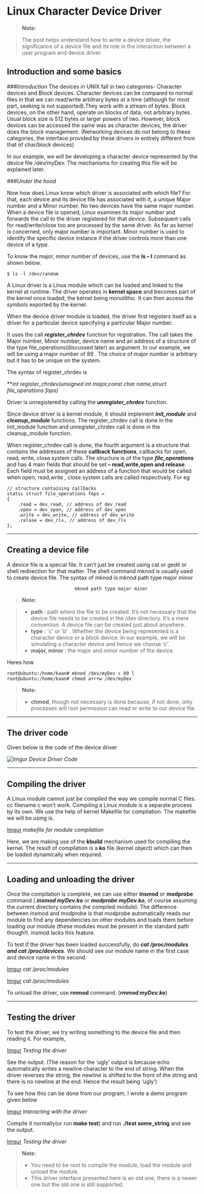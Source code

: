 
Linux Character Device Driver
===============


> **Note:**

>   The post helps understand how to write a device driver, the significance of a device file and its role in the interaction between a user program and device driver.


Introduction and some basics
-----------------------------------
###*Introduction*
The devices in UNIX fall in two categories- Character devices and Block devices. Character devices can be compared to normal files in that we can read/write arbitrary bytes at a time (although for most part, seeking is not supported).They work with a stream of bytes. Block devices, on the other hand, operate on blocks of data, not arbitrary bytes. Usual block size is 512 bytes or larger powers of two. However, block devices can be accessed the same was as character devices, the driver does the block management. (Networking devices do not belong to these categories, the interface provided by these drivers in entirely different from that of char/block devices)

In our example, we will be developing a character device represented by the device file /dev/myDev.  The mechanisms for creating this file will be explained later.

###*Under the hood*

Now how does Linux know which driver is associated with which file? For that, each device and its device file has associated with it, a unique Major number and a Minor number. No two devices have the same major number.  When a device file is opened, Linux examines its major number and forwards the call to the driver registered for that device.  Subsequent calls for read/write/close too are processed by the same driver. As far as kernel is concerned, only major number is important. Minor number is used to identify the specific device instance if the driver controls more than one device of a type.

To know the major, minor number of devices, use the **ls – l** command as shown below.

```{r, engine='bash', count_lines}
$ ls -l /dev/random 
```

A Linux driver is a Linux module which can be loaded and linked to the kernel at runtime. The driver operates in **kernel space** and becomes part of the kernel once loaded, the kernel being monolithic. It can then access the symbols exported by the kernel.

When the device driver module is loaded, the driver first registers itself as a driver for a particular device specifying a particular Major number.

It uses the call ***register_chrdev*** function for registration. The call takes the Major number, Minor number, device name and an address of a structure of the type file_operations(discussed later) as argument. In our example, we will be using a major number of 89 . The choice of major number is arbitrary but it has to be unique on the system.

The syntax of register_chrdev is

***int register_chrdev(unsigned int major,const char *name,struct file_operations *fops)***

Driver is unregistered by calling the ***unregister_chrdev*** function.

Since device driver is a kernel module, it should implement ***init_module*** and ***cleanup_module*** functions. The register_chrdev call is done in the init_module function  and unregister_chrdev call is done in the cleanup_module function.

When register_chrdev call is done, the fourth argument is a structure that contains the addresses of these **callback functions**, callbacks for open, read, write, close system calls. The structure is of the type ***file_operations*** and has 4 main fields that should be set  **– read,write,open and release**. Each field must be assigned an address of a function that would be called when open, read,write , close system calls are called respectively.  For eg

```
// structure containing callbacks
static struct file_operations fops =
{
	.read = dev_read, // address of dev_read
	.open = dev_open, // address of dev_open
	.write = dev_write, // address of dev_write
	.relase = dev_rls, // address of dev_rls
};
```
----

Creating a device file
-------------------------
A device file is a special file. It can’t just be created using cat or gedit or shell redirection for that matter. The shell command mknod is usually used to create device file. The syntax of mknod is
mknod path type major minor

                             mknod path type major minor

> **Note:**

> - **path** :  path where the file to be created. It’s not necessary that the device file needs to be created in the /dev directory. It’s a mere convention. A device file can be created just about anywhere.
> - **type** :  'c' or 'b' . Whether the device being represented is a character device or a block device. In our example, we will be simulating a character device and hence we choose 'c'.
> - **major, minor** : the major and minor number of the device.

Heres how

```{r, engine='bash', count_lines}
root@ubuntu:/home/kaan# mknod /dev/myDev c 89 l
root@ubuntu:/home/kaan# chmod a+r+w /dev/myDev
```

> **Note:**

> - **chmod**, though not necessary is done because, if not done, only processes will root permission can read or write to our device file.

----

The driver code
------------------
Given below is the code of the device driver


![Imgur](http://i.imgur.com/t1tn3da.gif)
*Device Driver Code*


----
Compiling the driver
------------------------
A Linux module cannot just be compiled the way we compile normal C files.  cc filename.c won’t work. Compiling a Linux module is a separate process by its own. We use the help of kernel Makefile for compilation. The makefile we will be using is.

[Imgur](http://i.imgur.com/wAYM9fV.png)
*makefile for module compilation*

Here, we are making use of the **kbuild** mechanism used for compiling the kernel.
The result of compilation is a **ko** file (kernel object) which can then be loaded dynamically when required.

----
Loading and unloading the driver
---------------------------------------
Once the compilation is complete, we can use either **insmod** or **modprobe** command ( ***insmod myDev.ko***  or ***modprobe myDev.ko***, of course assuming the current directory contains the compiled module). The difference between insmod and modprobe is that modprobe automatically reads our module to find any dependencies on other modules and loads them before loading our module (these modules must be present in the standard path though!). insmod lacks this feature.

To test if the driver has been loaded successfully, do ***cat /proc/modules and cat /proc/devices***.  We should see our module name in the first case and device name in the second.

[Imgur](http://i.imgur.com/oabfAzy.png)
*cat /proc/modules*

[Imgur](http://i.imgur.com/yIeN5as.png)
*cat /proc/modules*

To unload the driver, use **rmmod** command. (***rmmod myDev.ko***)

----
Testing the driver
---------------------
To test the driver, we try writing something to the device file and then reading it. For example,

[Imgur](http://i.imgur.com/dpdSmHT.png)
*Testing the driver*

See the output. (The reason for the ‘ugly’ output is because echo automatically writes a newline character to the end of string. When the driver reverses the string, the newline is shifted to the front of the string and there is no newline at the end. Hence the result being ‘ugly’)

To see how this can be done from our program, I wrote a demo program given below

[Imgur](http://i.imgur.com/PncaPdn.png)
*Interacting with the driver*

Compile it normally(or run **make test**) and run **./test  some_string**  and see the output.

[Imgur](http://i.imgur.com/PncaPdn.png)
*Testing the driver*

> **Note:**

> - You need to be root to compile the module, load the module and unload the module.
>- This driver interface presented here is an old one, there is a newer one but the old one is still supported.


